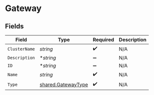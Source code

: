 # Gateway


## Fields

| Field                                                           | Type                                                            | Required                                                        | Description                                                     |
| --------------------------------------------------------------- | --------------------------------------------------------------- | --------------------------------------------------------------- | --------------------------------------------------------------- |
| `ClusterName`                                                   | *string*                                                        | :heavy_check_mark:                                              | N/A                                                             |
| `Description`                                                   | **string*                                                       | :heavy_minus_sign:                                              | N/A                                                             |
| `ID`                                                            | **string*                                                       | :heavy_minus_sign:                                              | N/A                                                             |
| `Name`                                                          | *string*                                                        | :heavy_check_mark:                                              | N/A                                                             |
| `Type`                                                          | [shared.GatewayType](../../../pkg/models/shared/gatewaytype.md) | :heavy_check_mark:                                              | N/A                                                             |